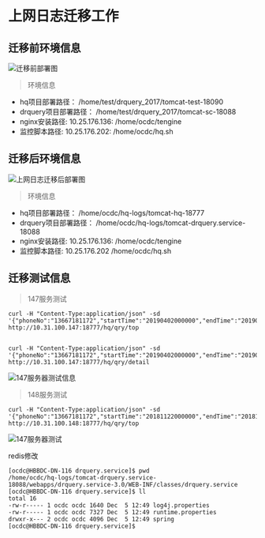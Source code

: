 # 上网日志迁移工作

## 迁移前环境信息

![迁移前部署图](./images/net-log-old.png)



> 环境信息



* hq项目部署路径：                   /home/test/drquery_2017/tomcat-test-18090
* drquery项目部署路径：         /home/test/drquery_2017/tomcat-sc-18088
* nginx安装路径:                        10.25.176.136:  /home/ocdc/tengine
* 监控脚本路径:                          10.25.176.202:  /home/ocdc/hq.sh

## 迁移后环境信息



![上网日志迁移后部署图](./images/net-log-deployment-new.png)

> 环境信息



- hq项目部署路径：                   /home/ocdc/hq-logs/tomcat-hq-18777
- drquery项目部署路径：         /home/ocdc/hq-logs/tomcat-drquery.service-18088
- nginx安装路径:                        10.25.176.136: /home/ocdc/tengine
- 监控脚本路径:                          10.25.176.202 /home/ocdc/hq.sh



## 迁移测试信息



> 147服务测试

```shell
curl -H "Content-Type:application/json" -sd '{"phoneNo":"13667181172","startTime":"20190402000000","endTime":"20190405000000","groupColumnCode":"appId","topNum":"10","opId":"00001","opName":"wzj","srcSystemCode":"tas"}' http://10.31.100.147:18777/hq/qry/top


curl -H "Content-Type:application/json" -sd '{"phoneNo":"13667181172","startTime":"20190402000000","endTime":"20190405000000","startIndex":"1","offset":"5","opId":"00001","opName":"wzj","srcSystemCode":"tas","appId":""}' http://10.31.100.147:18777/hq/qry/detail
```

![147服务器测试信息](./images/net-log-test-147.png)



> 148服务测试

```shell
curl -H "Content-Type:application/json" -sd '{"phoneNo":"13667181172","startTime":"20181122000000","endTime":"20181127000000","groupColumnCode":"appId","topNum":"10","opId":"00001","opName":"wzj","srcSystemCode":"tas"}' http://10.31.100.148:18777/hq/qry/top
```

![147服务器测试](./images/net-log-test-148.png)







redis修改





```shell
[ocdc@HBBDC-DN-116 drquery.service]$ pwd
/home/ocdc/hq-logs/tomcat-drquery.service-18088/webapps/drquery.service-3.0/WEB-INF/classes/drquery.service
[ocdc@HBBDC-DN-116 drquery.service]$ ll
total 16
-rw-r----- 1 ocdc ocdc 1640 Dec  5 12:49 log4j.properties
-rw-r----- 1 ocdc ocdc 7327 Dec  5 12:49 runtime.properties
drwxr-x--- 2 ocdc ocdc 4096 Dec  5 12:49 spring
[ocdc@HBBDC-DN-116 drquery.service]$ 
```



